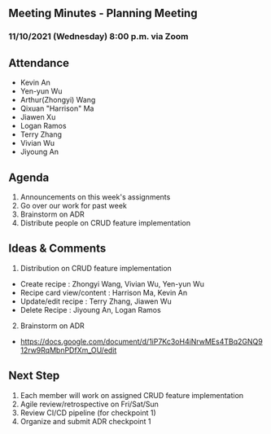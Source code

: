 ## Meeting Minutes - Planning Meeting

### 11/10/2021 (Wednesday) 8:00 p.m. via Zoom

## Attendance

- Kevin An
- Yen-yun Wu
- Arthur(Zhongyi) Wang
- Qixuan "Harrison" Ma
- Jiawen Xu
- Logan Ramos
- Terry Zhang
- Vivian Wu
- Jiyoung An

## Agenda

1. Announcements on this week's assignments
2. Go over our work for past week
3. Brainstorm on ADR
4. Distribute people on CRUD feature implementation

<!--
## What went well

## What are we working on at the moment

## Blockers

## Feedback
-->

## Ideas & Comments

1. Distribution on CRUD feature implementation
- Create recipe : Zhongyi Wang, Vivian Wu, Yen-yun Wu
- Recipe card view/content : Harrison Ma, Kevin An
- Update/edit recipe : Terry Zhang, Jiawen Wu
- Delete Recipe : Jiyoung An, Logan Ramos

2. Brainstorm on ADR
- https://docs.google.com/document/d/1iP7Kc3oH4iNrwMEs4TBq2GNQ912rw9RqMbnPDfXm_OU/edit



## Next Step

1.  Each member will work on assigned CRUD feature implementation
2.  Agile review/retrospective on Fri/Sat/Sun
3.  Review CI/CD pipeline (for checkpoint 1)
4.  Organize and submit ADR checkpoint 1
